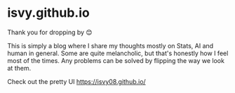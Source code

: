 # isvy.github.io
Thank you for dropping by 😊

This is simply a blog where I share my thoughts mostly on Stats, AI and human in general. Some are quite melancholic, but that's honestly how I feel most of the times. Any problems can be solved by flipping the way we look at them.

Check out the pretty UI 
https://isvy08.github.io/
